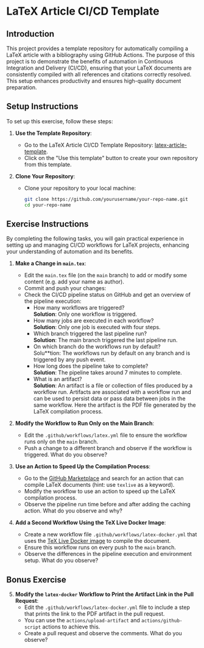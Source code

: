# LaTeX Article CI/CD Template

## Introduction

This project provides a template repository for automatically compiling a LaTeX article with a bibliography using GitHub Actions. 
The purpose of this project is to demonstrate the benefits of automation in Continuous Integration and Delivery (CI/CD), ensuring that your LaTeX documents are consistently compiled with all references and citations correctly resolved. 
This setup enhances productivity and ensures high-quality document preparation.

## Setup Instructions

To set up this exercise, follow these steps:

1. **Use the Template Repository**:
   - Go to the LaTeX Article CI/CD Template Repository: [latex-article-template](https://github.com/matteodelucchi/latex-article-template).
   - Click on the "Use this template" button to create your own repository from this template.

2. **Clone Your Repository**:
   - Clone your repository to your local machine:
     ```bash
     git clone https://github.com/yourusername/your-repo-name.git
     cd your-repo-name
     ```

## Exercise Instructions

By completing the following tasks, you will gain practical experience in setting up and managing CI/CD workflows for LaTeX projects, enhancing your understanding of automation and its benefits.

1. **Make a Change in `main.tex`**:
   - Edit the `main.tex` file (on the `main` branch) to add or modify some content (e.g. add your name as author).
   - Commit and push your changes:
   - Check the CI/CD pipeline status on GitHub and get an overview of the pipeline execution:
        - How many workflows are triggered?  
        **Solution**: Only one workflow is triggered.
        - How many jobs are executed in each workflow?  
         **Solution**: Only one job is executed with four steps.
        - Which branch triggered the last pipeline run?  
         **Solution**: The main branch triggered the last pipeline run.
        - On which branch do the workflows run by default?  
         Solu**tion: The workflows run by default on any branch and is triggered by any push event.
        - How long does the pipeline take to complete?  
         **Solution**: The pipeline takes around 7 minutes to complete.
        - What is an artifact?  
         **Solution**: An artifact is a file or collection of files produced by a workflow run. Artifacts are associated with a workflow run and can be used to persist data or pass data between jobs in the same workflow. Here the artifact is the PDF file generated by the LaTeX compilation process.

2. **Modify the Workflow to Run Only on the Main Branch**:
   - Edit the `.github/workflows/latex.yml` file to ensure the workflow runs only on the `main` branch.
   - Push a change to a different branch and observe if the workflow is triggered. What do you observe?

3. **Use an Action to Speed Up the Compilation Process**:
   - Go to the [GitHub Marketplace](https://github.com/marketplace?type=actions) and search for an action that can compile LaTeX documents (hint: use `texlive` as a keyword).
   - Modify the workflow to use an action to speed up the LaTeX compilation process.
   - Observe the pipeline run time before and after adding the caching action. What do you observe and why?

4. **Add a Second Workflow Using the TeX Live Docker Image**:
   - Create a new workflow file `.github/workflows/latex-docker.yml` that uses the [TeX Live Docker image](https://hub.docker.com/r/texlive/texlive) to compile the document.
   - Ensure this workflow runs on every push to the `main` branch.
   - Observe the differences in the pipeline execution and environment setup. What do you observe?

## Bonus Exercise

5. **Modify the `latex-docker` Workflow to Print the Artifact Link in the Pull Request**:
   - Edit the `.github/workflows/latex-docker.yml` file to include a step that prints the link to the PDF artifact in the pull request.
   - You can use the `actions/upload-artifact` and `actions/github-script` actions to achieve this.
   - Create a pull request and observe the comments. What do you observe?
